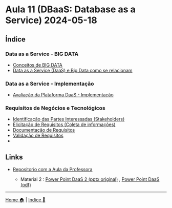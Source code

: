 # Aula 11 (DBaaS: Database as a Service) 2024-05-18

## Índice 

### Data as a Service - BIG DATA

- [Conceitos de BIG DATA](./doc/big_data.md)
- [Data as a Service (DaaS) e Big Data como se relacionam ](./doc/daas_x_bigdata.md)

### Data as a Service - Implementação

- [Avaliação da Plataforma DaaS - Implementação](./doc/daas_implementacao.md)
### Requisitos de Negócios e Tecnológicos

- [Identificação das Partes Interessadas (Stakeholders)](./doc/daas_implantacao_ipi.md)
- [Elicitação de Requisitos (Coleta de informações)](./doc/daas_er.md)
- [Documentação de Requisitos](./doc/daas_dr.md)
- [Validação de Requisitos](./doc/daas_vr.md)
- []()


## Links


- [Repositorio com a Aula da Professora](https://github.com/laysabelici/data_as_a_service)


  - Material 2 : [Power Point DaaS 2 (pptx original)](./doc/DAAS_PT2.pptx) , [Power Point DaaS (pdf)](./doc/DAAS_PPT2.pdf)
-----

[Home 🏠](../README.md) | [Indice 📇](README.md)